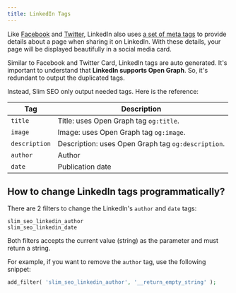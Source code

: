 ```yaml
---
title: LinkedIn Tags
---
```


Like [Facebook](/slim-seo/facebook-open-graph-tags/) and [Twitter](/slim-seo/twitter-card-tags/), LinkedIn also uses [a set of meta tags](https://www.linkedin.com/advice/3/how-do-you-specify-images-media-social-sharing-html-skills-html) to provide details about a page when sharing it on LinkedIn. With these details, your page will be displayed beautifully in a social media card.

Similar to Facebook and Twitter Card, LinkedIn tags are auto generated. It's important to understand that **LinkedIn supports Open Graph**. So, it's redundant to output the duplicated tags.

Instead, Slim SEO only output needed tags. Here is the reference:

| Tag | Description |
| --- | --- |
| `title` | Title: uses Open Graph tag `og:title`. |
| `image` | Image: uses Open Graph tag `og:image`. |
| `description` | Description: uses Open Graph tag `og:description`. |
| `author` | Author |
| `date` | Publication date |

## How to change LinkedIn tags programmatically?

There are 2 filters to change the LinkedIn's `author` and `date` tags:

```
slim_seo_linkedin_author
slim_seo_linkedin_date
```

Both filters accepts the current value (string) as the parameter and must return a string.

For example, if you want to remove the `author` tag, use the following snippet:

```php
add_filter( 'slim_seo_linkedin_author', '__return_empty_string' );
```